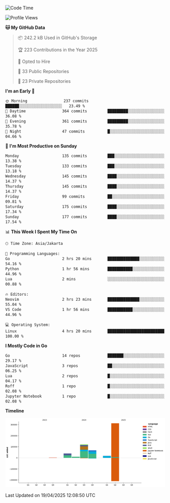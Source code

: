 <!--START_SECTION:waka-->
![Code Time](http://img.shields.io/badge/Code%20Time-146%20hrs%2054%20mins-blue)

![Profile Views](http://img.shields.io/badge/Profile%20Views-0-blue)

**🐱 My GitHub Data** 

> 📦 242.2 kB Used in GitHub's Storage 
 > 
> 🏆 223 Contributions in the Year 2025
 > 
> 💼 Opted to Hire
 > 
> 📜 33 Public Repositories 
 > 
> 🔑 23 Private Repositories 
 > 
**I'm an Early 🐤** 

```text
🌞 Morning                237 commits         ██████░░░░░░░░░░░░░░░░░░░   23.49 % 
🌆 Daytime                364 commits         █████████░░░░░░░░░░░░░░░░   36.08 % 
🌃 Evening                361 commits         █████████░░░░░░░░░░░░░░░░   35.78 % 
🌙 Night                  47 commits          █░░░░░░░░░░░░░░░░░░░░░░░░   04.66 % 
```
📅 **I'm Most Productive on Sunday** 

```text
Monday                   135 commits         ███░░░░░░░░░░░░░░░░░░░░░░   13.38 % 
Tuesday                  133 commits         ███░░░░░░░░░░░░░░░░░░░░░░   13.18 % 
Wednesday                145 commits         ████░░░░░░░░░░░░░░░░░░░░░   14.37 % 
Thursday                 145 commits         ████░░░░░░░░░░░░░░░░░░░░░   14.37 % 
Friday                   99 commits          ██░░░░░░░░░░░░░░░░░░░░░░░   09.81 % 
Saturday                 175 commits         ████░░░░░░░░░░░░░░░░░░░░░   17.34 % 
Sunday                   177 commits         ████░░░░░░░░░░░░░░░░░░░░░   17.54 % 
```


📊 **This Week I Spent My Time On** 

```text
🕑︎ Time Zone: Asia/Jakarta

💬 Programming Languages: 
Go                       2 hrs 20 mins       ██████████████░░░░░░░░░░░   54.16 % 
Python                   1 hr 56 mins        ███████████░░░░░░░░░░░░░░   44.96 % 
Lua                      2 mins              ░░░░░░░░░░░░░░░░░░░░░░░░░   00.88 % 

🔥 Editors: 
Neovim                   2 hrs 23 mins       ██████████████░░░░░░░░░░░   55.04 % 
VS Code                  1 hr 56 mins        ███████████░░░░░░░░░░░░░░   44.96 % 

💻 Operating System: 
Linux                    4 hrs 20 mins       █████████████████████████   100.00 % 
```

**I Mostly Code in Go** 

```text
Go                       14 repos            ███████░░░░░░░░░░░░░░░░░░   29.17 % 
JavaScript               3 repos             ██░░░░░░░░░░░░░░░░░░░░░░░   06.25 % 
Lua                      2 repos             █░░░░░░░░░░░░░░░░░░░░░░░░   04.17 % 
Roff                     1 repo              █░░░░░░░░░░░░░░░░░░░░░░░░   02.08 % 
Jupyter Notebook         1 repo              █░░░░░░░░░░░░░░░░░░░░░░░░   02.08 % 
```



**Timeline**

![Lines of Code chart](https://raw.githubusercontent.com/ahyalfan/ahyalfan/main/assets/bar_graph.png)


 Last Updated on 19/04/2025 12:08:50 UTC
<!--END_SECTION:waka-->
